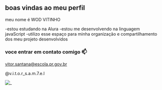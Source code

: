 ## boas vindas ao meu perfil 

meu nome é WOD VITINHO 

-estou estudando na Alura
-estou me desenvolvendo na linguagem javaScript 
-utilizo esse espaço para minha organização e compartilhamento dos meu projeto desenvolvidos 

### voce entrar em contato comigo 📫

vitor.santana@escola.pr.gov.br

@v.i.t.o.r_s.a.m.7.e.l

![_](https://media1.tenor.com/m/mCiM7CmGGI4AAAAC/naruto.gif)




